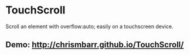 TouchScroll
===========

Scroll an element with overflow:auto; easily on a touchscreen device.

## Demo: http://chrismbarr.github.io/TouchScroll/
